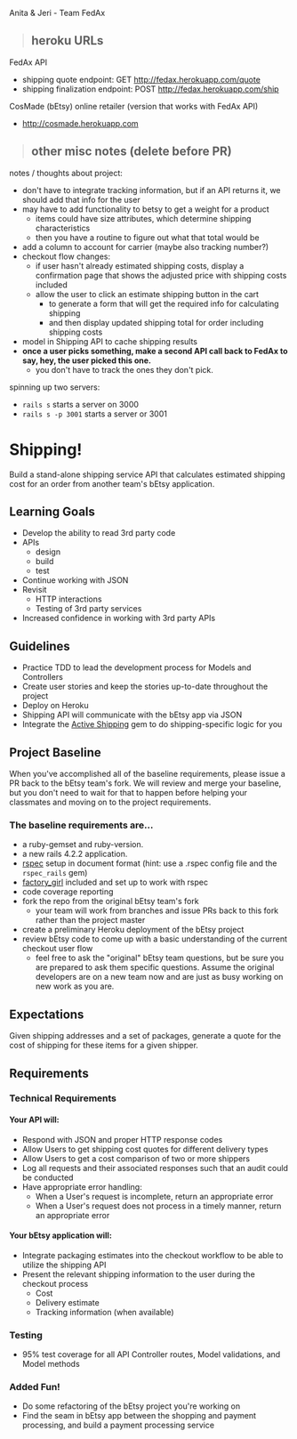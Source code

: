 Anita & Jeri - Team FedAx

> ## heroku URLs

FedAx API
- shipping quote endpoint: GET http://fedax.herokuapp.com/quote
- shipping finalization endpoint: POST http://fedax.herokuapp.com/ship

CosMade (bEtsy) online retailer (version that works with FedAx API)
- http://cosmade.herokuapp.com

> ## other misc notes (delete before PR)

notes / thoughts about project:
- don't have to integrate tracking information, but if an API returns it, we
  should add that info for the user
- may have to add functionality to betsy to get a weight for a product
  - items could have size attributes, which determine shipping characteristics
  - then you have a routine to figure out what that total would be
- add a column to account for carrier (maybe also tracking number?)
- checkout flow changes:
  - if user hasn't already estimated shipping costs, display a confirmation page
    that shows the adjusted price with shipping costs included
  - allow the user to click an estimate shipping button in the cart
    - to generate a form that will get the required info for calculating shipping
    - and then display updated shipping total for order including shipping costs
- model in Shipping API to cache shipping results
- __once a user picks something, make a second API call back to FedAx to say,
  hey, the user picked this one.__
  - you don't have to track the ones they don't pick.

spinning up two servers:
- `rails s` starts a server on 3000
- `rails s -p 3001` starts a server or 3001

# Shipping!
Build a stand-alone shipping service API that calculates estimated shipping cost for an order from another team's bEtsy application.

## Learning Goals
- Develop the ability to read 3rd party code
- APIs
    - design
    - build
    - test
- Continue working with JSON
- Revisit
    - HTTP interactions
    - Testing of 3rd party services
- Increased confidence in working with 3rd party APIs

## Guidelines
- Practice TDD to lead the development process for Models and Controllers
- Create user stories and keep the stories up-to-date throughout the project
- Deploy on Heroku
- Shipping API will communicate with the bEtsy app via JSON
- Integrate the [Active Shipping](https://github.com/Shopify/active_shipping) gem to do shipping-specific logic for you

## Project Baseline
When you've accomplished all of the baseline requirements, please issue a PR back to the bEtsy team's fork. We will review and merge your baseline, but you don't need to wait for that to happen before helping your classmates and moving on to the project requirements.

### The baseline requirements are...
- a ruby-gemset and ruby-version.
- a new rails 4.2.2 application.
- [rspec](https://github.com/rspec/rspec-rails) setup in document format (hint: use a .rspec config file and the `rspec_rails` gem)
- [factory_girl](https://github.com/thoughtbot/factory_girl_rails) included and set up to work with rspec
- code coverage reporting
- fork the repo from the original bEtsy team's fork
  - your team will work from branches and issue PRs back to this fork rather than the project master
- create a preliminary Heroku deployment of the bEtsy project
- review bEtsy code to come up with a basic understanding of the current checkout user flow
  - feel free to ask the "original" bEtsy team questions, but be sure you are prepared to ask them specific questions. Assume the original developers are on a new team now and are just as busy working on new work as you are.

## Expectations
Given shipping addresses and a set of packages, generate a quote for the cost of shipping for these items for a given shipper.

## Requirements
### Technical Requirements
#### Your API will:
- Respond with JSON and proper HTTP response codes  
- Allow Users to get shipping cost quotes for different delivery types  
- Allow Users to get a cost comparison of two or more shippers  
- Log all requests and their associated responses such that an audit could be conducted  
- Have appropriate error handling:
  - When a User's request is incomplete, return an appropriate error
  - When a User's request does not process in a timely manner, return an appropriate error

#### Your bEtsy application will:
- Integrate packaging estimates into the checkout workflow to be able to utilize the shipping API
- Present the relevant shipping information to the user during the checkout process
  - Cost
  - Delivery estimate
  - Tracking information (when available)

### Testing
- 95% test coverage for all API Controller routes, Model validations, and Model methods

### Added Fun!
- Do some refactoring of the bEtsy project you're working on
- Find the seam in bEtsy app between the shopping and payment processing, and build a payment processing service
